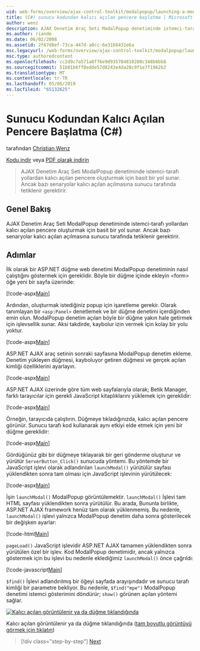 ```yaml
---
uid: web-forms/overview/ajax-control-toolkit/modalpopup/launching-a-modal-popup-window-from-server-code-cs
title: (C#) sunucu kodundan kalıcı açılan pencere başlatma | Microsoft Docs
author: wenz
description: AJAX Denetim Araç Seti ModalPopup denetiminde istemci-tarafı yollardan kalıcı açılan pencere oluşturmak için basit bir yol sunar. Ancak bazı senaryolarda bu t gerektirir...
ms.author: riande
ms.date: 06/02/2008
ms.assetid: 2f67d8ef-73ca-447d-a0cc-6e3168431e6a
msc.legacyurl: /web-forms/overview/ajax-control-toolkit/modalpopup/launching-a-modal-popup-window-from-server-code-cs
msc.type: authoredcontent
ms.openlocfilehash: cc2d9c7a571a8f76e9d935784810280c348b6bb8
ms.sourcegitcommit: 51b01b6ff8edde57d8243e4da28c9f1e7f1962b2
ms.translationtype: MT
ms.contentlocale: tr-TR
ms.lasthandoff: 05/06/2019
ms.locfileid: "65132625"
---
```

# <a name="launching-a-modal-popup-window-from-server-code-c"></a>Sunucu Kodundan Kalıcı Açılan Pencere Başlatma (C#)

tarafından [Christian Wenz](https://github.com/wenz)

[Kodu indir](http://download.microsoft.com/download/2/4/0/24052038-f942-4336-905b-b60ae56f0dd5/ModalPopup1.cs.zip) veya [PDF olarak indirin](http://download.microsoft.com/download/b/6/a/b6ae89ee-df69-4c87-9bfb-ad1eb2b23373/modalpopup1CS.pdf)

> AJAX Denetim Araç Seti ModalPopup denetiminde istemci-tarafı yollardan kalıcı açılan pencere oluşturmak için basit bir yol sunar. Ancak bazı senaryolar kalıcı açılan açılmasına sunucu tarafında tetiklenir gerektirir.

## <a name="overview"></a>Genel Bakış

AJAX Denetim Araç Seti ModalPopup denetiminde istemci-tarafı yollardan kalıcı açılan pencere oluşturmak için basit bir yol sunar. Ancak bazı senaryolar kalıcı açılan açılmasına sunucu tarafında tetiklenir gerektirir.

## <a name="steps"></a>Adımlar

İlk olarak bir ASP.NET düğme web denetimi ModalPopup denetiminin nasıl çalıştığını göstermek için gereklidir. Böyle bir düğme içinde ekleyin &lt;form&gt; öğe yeni bir sayfa üzerinde:

[!code-aspx[Main](launching-a-modal-popup-window-from-server-code-cs/samples/sample1.aspx)]

Ardından, oluşturmak istediğiniz popup için işaretleme gerekir. Olarak tanımlayan bir `<asp:Panel>` denetlemek ve bir düğme denetimi içerdiğinden emin olun. ModalPopup denetim açılan böyle bir düğme yakın hale getirmek için işlevsellik sunar. Aksi takdirde, kaybolur izin vermek için kolay bir yolu yoktur.

[!code-aspx[Main](launching-a-modal-popup-window-from-server-code-cs/samples/sample2.aspx)]

ASP.NET AJAX araç setinin sonraki sayfasına ModalPopup denetim ekleme. Denetim yükleyen düğmesi, kayboluyor getiren düğmesi ve gerçek açılan kimliği özelliklerini ayarlayın.

[!code-aspx[Main](launching-a-modal-popup-window-from-server-code-cs/samples/sample3.aspx)]

ASP.NET AJAX üzerinde göre tüm web sayfalarıyla olarak; Betik Manager, farklı tarayıcılar için gerekli JavaScript kitaplıklarını yüklemek için gereklidir:

[!code-aspx[Main](launching-a-modal-popup-window-from-server-code-cs/samples/sample4.aspx)]

Örneğin, tarayıcıda çalıştırın. Düğmeye tıkladığınızda, kalıcı açılan pencere görünür. Sunucu tarafı kod kullanarak aynı etkiyi elde etmek için yeni bir düğme gereklidir:

[!code-aspx[Main](launching-a-modal-popup-window-from-server-code-cs/samples/sample5.aspx)]

Gördüğünüz gibi bir düğmeye tıklayarak bir geri gönderme oluşturur ve yürütür `ServerButton_Click()` sunucuda yöntemi. Bu yöntemde bir JavaScript işlevi olarak adlandırılan `launchModal()` yürütülür sayfası yüklendikten sonra tam olması için JavaScript işlevinin yürütülecek:

[!code-aspx[Main](launching-a-modal-popup-window-from-server-code-cs/samples/sample6.aspx)]

İşin `launchModal()` ModalPopup görüntülemektir. `launchModal()` İşlevi tam HTML sayfası yüklendikten sonra yürütülür. Bu arada, Bununla birlikte, ASP.NET AJAX framework henüz tam olarak yüklenmemiş. Bu nedenle, `launchModal()` işlevi yalnızca ModalPopup denetim daha sonra gösterilecek bir değişken ayarlar:

[!code-html[Main](launching-a-modal-popup-window-from-server-code-cs/samples/sample7.html)]

`pageLoad()` JavaScript işlevidir ASP.NET AJAX tamamen yüklendikten sonra yürütülen özel bir işlev. Kod ModalPopup denetimidir, ancak yalnızca göstermek için bu işlevi bu nedenle eklediğimiz `launchModal()` önce çağrıldı:

[!code-javascript[Main](launching-a-modal-popup-window-from-server-code-cs/samples/sample8.js)]

`$find()` İşlevi adlandırılmış bir öğeyi sayfada arayışındadır ve sunucu tarafı kimliği bir parametre bekliyor. Bu nedenle, `$find("mpe")` ModalPopup denetimi istemci gösterimini döndürür; `show()` görünen açılan yöntemi sağlar.

[![Kalıcı açılan görüntülenir ya da düğme tıklandığında](launching-a-modal-popup-window-from-server-code-cs/_static/image2.png)](launching-a-modal-popup-window-from-server-code-cs/_static/image1.png)

Kalıcı açılan görüntülenir ya da düğme tıklandığında ([tam boyutlu görüntüyü görmek için tıklatın](launching-a-modal-popup-window-from-server-code-cs/_static/image3.png))

> [!div class="step-by-step"]
> [Next](using-modalpopup-with-a-repeater-control-cs.md)
